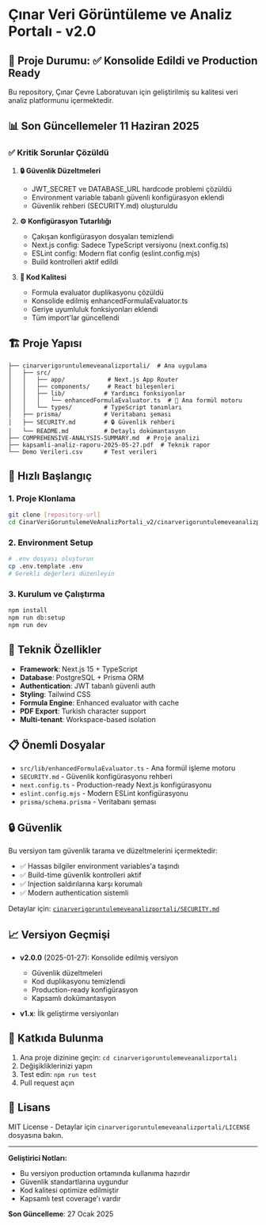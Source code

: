 # Çınar Veri Görüntüleme ve Analiz Portalı - v2.0

## 🎯 Proje Durumu: ✅ Konsolide Edildi ve Production Ready

Bu repository, Çınar Çevre Laboratuvarı için geliştirilmiş su kalitesi veri analiz platformunu içermektedir.

## 📊 Son Güncellemeler 11 Haziran 2025

### ✅ Kritik Sorunlar Çözüldü

1. **🔒 Güvenlik Düzeltmeleri**
   - JWT_SECRET ve DATABASE_URL hardcode problemi çözüldü
   - Environment variable tabanlı güvenli konfigürasyon eklendi
   - Güvenlik rehberi (SECURITY.md) oluşturuldu

2. **⚙️ Konfigürasyon Tutarlılığı**
   - Çakışan konfigürasyon dosyaları temizlendi
   - Next.js config: Sadece TypeScript versiyonu (next.config.ts)
   - ESLint config: Modern flat config (eslint.config.mjs)
   - Build kontrolleri aktif edildi

3. **📝 Kod Kalitesi**
   - Formula evaluator duplikasyonu çözüldü
   - Konsolide edilmiş enhancedFormulaEvaluator.ts
   - Geriye uyumluluk fonksiyonları eklendi
   - Tüm import'lar güncellendi

## 🏗️ Proje Yapısı

```
├── cinarverigoruntulemeveanalizportali/  # Ana uygulama
│   ├── src/
│   │   ├── app/            # Next.js App Router
│   │   ├── components/     # React bileşenleri
│   │   ├── lib/           # Yardımcı fonksiyonlar
│   │   │   └── enhancedFormulaEvaluator.ts  # 🎯 Ana formül motoru
│   │   └── types/         # TypeScript tanımları
│   ├── prisma/            # Veritabanı şeması
│   ├── SECURITY.md        # 🔒 Güvenlik rehberi
│   └── README.md          # Detaylı dokümantasyon
├── COMPREHENSIVE-ANALYSIS-SUMMARY.md  # Proje analizi
├── kapsamli-analiz-raporu-2025-05-27.pdf  # Teknik rapor
└── Demo Verileri.csv      # Test verileri
```

## 🚀 Hızlı Başlangıç

### 1. Proje Klonlama
```bash
git clone [repository-url]
cd CinarVeriGoruntulemeVeAnalizPortali_v2/cinarverigoruntulemeveanalizportali
```

### 2. Environment Setup
```bash
# .env dosyası oluşturun
cp .env.template .env
# Gerekli değerleri düzenleyin
```

### 3. Kurulum ve Çalıştırma
```bash
npm install
npm run db:setup
npm run dev
```

## 🔧 Teknik Özellikler

- **Framework**: Next.js 15 + TypeScript
- **Database**: PostgreSQL + Prisma ORM
- **Authentication**: JWT tabanlı güvenli auth
- **Styling**: Tailwind CSS
- **Formula Engine**: Enhanced evaluator with cache
- **PDF Export**: Turkish character support
- **Multi-tenant**: Workspace-based isolation

## 📋 Önemli Dosyalar

- `src/lib/enhancedFormulaEvaluator.ts` - Ana formül işleme motoru
- `SECURITY.md` - Güvenlik konfigürasyonu rehberi
- `next.config.ts` - Production-ready Next.js konfigürasyonu
- `eslint.config.mjs` - Modern ESLint konfigürasyonu
- `prisma/schema.prisma` - Veritabanı şeması

## 🔒 Güvenlik

Bu versiyon tam güvenlik tarama ve düzeltmelerini içermektedir:

- ✅ Hassas bilgiler environment variables'a taşındı
- ✅ Build-time güvenlik kontrolleri aktif
- ✅ Injection saldırılarına karşı korumalı
- ✅ Modern authentication sistemli

Detaylar için: [`cinarverigoruntulemeveanalizportali/SECURITY.md`](./cinarverigoruntulemeveanalizportali/SECURITY.md)

## 📈 Versiyon Geçmişi

- **v2.0.0** (2025-01-27): Konsolide edilmiş versiyon
  - Güvenlik düzeltmeleri
  - Kod duplikasyonu temizlendi
  - Production-ready konfigürasyon
  - Kapsamlı dokümantasyon

- **v1.x**: İlk geliştirme versiyonları

## 🤝 Katkıda Bulunma

1. Ana proje dizinine geçin: `cd cinarverigoruntulemeveanalizportali`
2. Değişikliklerinizi yapın
3. Test edin: `npm run test`
4. Pull request açın

## 📄 Lisans

MIT License - Detaylar için `cinarverigoruntulemeveanalizportali/LICENSE` dosyasına bakın.

---

**Geliştirici Notları:**
- Bu versiyon production ortamında kullanıma hazırdır
- Güvenlik standartlarına uygundur
- Kod kalitesi optimize edilmiştir
- Kapsamlı test coverage'ı vardır

**Son Güncelleme**: 27 Ocak 2025

